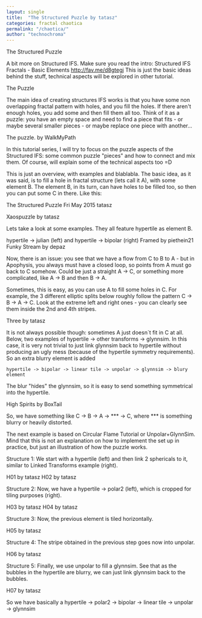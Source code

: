 ```yaml
---
layout: single
title:  "The Structured Puzzle by tatasz"
categories: fractal chaotica
permalink: "/chaotica/"
author: "technochroma"
---
```


The Structured Puzzle

A bit more on Structured IFS. Make sure you read the intro: Structured IFS Fractals - Basic Elements http://fav.me/d8gtegj
This is just the basic ideas behind the stuff, technical aspects will be explored in other tutorial.


The Puzzle

The main idea of creating structures IFS works is that you have some non overlapping fractal pattern with holes, and you fill the holes. If there aren't enough holes, you add some and then fill them all too. Think of it as a puzzle: you have an empty space and need to find a piece that fits - or maybe several smaller pieces - or maybe replace one piece with another...

The puzzle. by WalkMyPath

In this tutorial series, I will try to focus on the puzzle aspects of the Structured IFS: some common puzzle "pieces" and how to connect and mix them. Of course, will explain some of the technical aspects too =D

This is just an overview, with examples and blablabla. The basic idea, as it was said, is to fill a hole in fractal structure (lets call it A), with some element B. The element B, in its turn, can have holes to be filled too, so then you can put some C in there. Like this:


The Structured Puzzle
Fri May 2015 tatasz


Xaospuzzle by tatasz

Lets take a look at some examples. They all feature hypertile as element B.

hypertile -> julian (left) and hypertile -> bipolar (right)
Framed by piethein21 Funky Stream by depaz

Now, there is an issue: you see that we have a flow from C to B to A - but in Apophysis, you always must have a closed loop, so points from A must go back to C somehow. Could be just a straight A -> C, or something more complicated, like A -> B and then B -> A.

Sometimes, this is easy, as you can use A to fill some holes in C. For example, the 3 different elliptic splits below roughly follow the pattern C -> B -> A -> C.
Look at the extreme left and right ones - you can clearly see them inside the 2nd and 4th stripes. 

Three by tatasz

It is not always possible though: sometimes A just doesn´t fit in C at all. Below, two examples of hypertile -> other transforms -> glynnsim. In this case, it is very not trivial to just link glynnsim back to hypertile without producing an ugly mess (because of the hypertile symmetry requirements). So an extra blurry element is added

    hypertile -> bipolar -> linear tile -> unpolar -> glynnsim -> blury element


The blur "hides" the glynnsim, so it is easy to send something symmetrical into the hypertile. 

High Spirits by BoxTail 

So, we have something like C -> B -> A -> *** -> C, where *** is something blurry or heavily distorted.

The next example is based on Circular Flame Tutorial or Unpolar+GlynnSim. Mind that this is not an explanation on how to implement the set up in practice, but just an illustration of how the puzzle works.

Structure 1: We start with a hypertile (left) and then link 2 sphericals to it, similar to Linked Transforms example (right).

H01 by tatasz H02 by tatasz

Structure 2: Now, we have a hypertile -> polar2 (left), which is cropped for tiling purposes (right).

H03 by tatasz H04 by tatasz

Structure 3: Now, the previous element is tiled horizontally.

H05 by tatasz

Structure 4: The stripe obtained in the previous step goes now into unpolar.

H06 by tatasz

Structure 5: Finally, we use unpolar to fill a glynnsim. See that as the bubbles in the hypertile are blurry, we can just link glynnsim back to the bubbles.

H07 by tatasz

So we have basically a hypertile -> polar2 -> bipolar -> linear tile -> unpolar -> glynnsim
